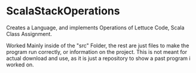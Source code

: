 # ScalaStackOperations
Creates a Language, and implements Operations of Lettuce Code, Scala Class Assignment.

Worked Mainly inside of the "src" Folder, the rest are just files to make the program run correctly, or information on the project.
This is not meant for actual download and use, as it is just a repository to show a past program i worked on.

